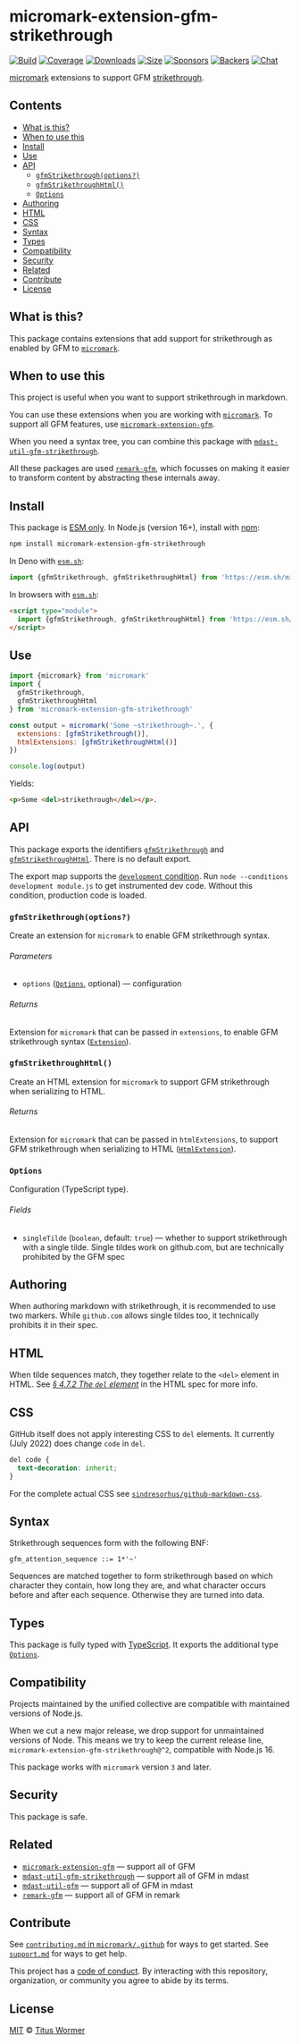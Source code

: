 # micromark-extension-gfm-strikethrough

[![Build][build-badge]][build]
[![Coverage][coverage-badge]][coverage]
[![Downloads][downloads-badge]][downloads]
[![Size][size-badge]][size]
[![Sponsors][sponsors-badge]][collective]
[![Backers][backers-badge]][collective]
[![Chat][chat-badge]][chat]

[micromark][] extensions to support GFM [strikethrough][].

## Contents

*   [What is this?](#what-is-this)
*   [When to use this](#when-to-use-this)
*   [Install](#install)
*   [Use](#use)
*   [API](#api)
    *   [`gfmStrikethrough(options?)`](#gfmstrikethroughoptions)
    *   [`gfmStrikethroughHtml()`](#gfmstrikethroughhtml)
    *   [`Options`](#options)
*   [Authoring](#authoring)
*   [HTML](#html)
*   [CSS](#css)
*   [Syntax](#syntax)
*   [Types](#types)
*   [Compatibility](#compatibility)
*   [Security](#security)
*   [Related](#related)
*   [Contribute](#contribute)
*   [License](#license)

## What is this?

This package contains extensions that add support for strikethrough as enabled
by GFM to [`micromark`][micromark].

## When to use this

This project is useful when you want to support strikethrough in markdown.

You can use these extensions when you are working with [`micromark`][micromark].
To support all GFM features, use
[`micromark-extension-gfm`][micromark-extension-gfm].

When you need a syntax tree, you can combine this package with
[`mdast-util-gfm-strikethrough`][mdast-util-gfm-strikethrough].

All these packages are used [`remark-gfm`][remark-gfm], which focusses on making
it easier to transform content by abstracting these internals away.

## Install

This package is [ESM only][esm].
In Node.js (version 16+), install with [npm][]:

```sh
npm install micromark-extension-gfm-strikethrough
```

In Deno with [`esm.sh`][esmsh]:

```js
import {gfmStrikethrough, gfmStrikethroughHtml} from 'https://esm.sh/micromark-extension-gfm-strikethrough@1'
```

In browsers with [`esm.sh`][esmsh]:

```html
<script type="module">
  import {gfmStrikethrough, gfmStrikethroughHtml} from 'https://esm.sh/micromark-extension-gfm-strikethrough@1?bundle'
</script>
```

## Use

```js
import {micromark} from 'micromark'
import {
  gfmStrikethrough,
  gfmStrikethroughHtml
} from 'micromark-extension-gfm-strikethrough'

const output = micromark('Some ~strikethrough~.', {
  extensions: [gfmStrikethrough()],
  htmlExtensions: [gfmStrikethroughHtml()]
})

console.log(output)
```

Yields:

```html
<p>Some <del>strikethrough</del></p>.
```

## API

This package exports the identifiers
[`gfmStrikethrough`][api-gfm-strikethrough] and
[`gfmStrikethroughHtml`][api-gfm-strikethrough-html].
There is no default export.

The export map supports the [`development` condition][development].
Run `node --conditions development module.js` to get instrumented dev code.
Without this condition, production code is loaded.

### `gfmStrikethrough(options?)`

Create an extension for `micromark` to enable GFM strikethrough syntax.

###### Parameters

*   `options` ([`Options`][api-options], optional)
    — configuration

###### Returns

Extension for `micromark` that can be passed in `extensions`, to
enable GFM strikethrough syntax ([`Extension`][micromark-extension]).

### `gfmStrikethroughHtml()`

Create an HTML extension for `micromark` to support GFM strikethrough when
serializing to HTML.

###### Returns

Extension for `micromark` that can be passed in `htmlExtensions`, to support
GFM strikethrough when serializing to HTML
([`HtmlExtension`][micromark-html-extension]).

### `Options`

Configuration (TypeScript type).

###### Fields

*   `singleTilde` (`boolean`, default: `true`)
    — whether to support strikethrough with a single tilde.
    Single tildes work on github.com, but are technically prohibited by the GFM
    spec

## Authoring

When authoring markdown with strikethrough, it is recommended to use two
markers.
While `github.com` allows single tildes too, it technically prohibits it in
their spec.

## HTML

When tilde sequences match, they together relate to the `<del>` element in
HTML.
See [*§ 4.7.2 The `del` element*][html-del] in the HTML spec for more info.

## CSS

GitHub itself does not apply interesting CSS to `del` elements.
It currently (July 2022) does change `code` in `del`.

```css
del code {
  text-decoration: inherit;
}
```

For the complete actual CSS see
[`sindresorhus/github-markdown-css`][github-markdown-css].

## Syntax

Strikethrough sequences form with the following BNF:

```bnf
gfm_attention_sequence ::= 1*'~'
```

Sequences are matched together to form strikethrough based on which character
they contain, how long they are, and what character occurs before and after
each sequence.
Otherwise they are turned into data.

## Types

This package is fully typed with [TypeScript][].
It exports the additional type [`Options`][api-options].

## Compatibility

Projects maintained by the unified collective are compatible with maintained
versions of Node.js.

When we cut a new major release, we drop support for unmaintained versions of
Node.
This means we try to keep the current release line,
`micromark-extension-gfm-strikethrough@^2`, compatible with Node.js 16.

This package works with `micromark` version `3` and later.

## Security

This package is safe.

## Related

*   [`micromark-extension-gfm`][micromark-extension-gfm]
    — support all of GFM
*   [`mdast-util-gfm-strikethrough`][mdast-util-gfm-strikethrough]
    — support all of GFM in mdast
*   [`mdast-util-gfm`][mdast-util-gfm]
    — support all of GFM in mdast
*   [`remark-gfm`][remark-gfm]
    — support all of GFM in remark

## Contribute

See [`contributing.md` in `micromark/.github`][contributing] for ways to get
started.
See [`support.md`][support] for ways to get help.

This project has a [code of conduct][coc].
By interacting with this repository, organization, or community you agree to
abide by its terms.

## License

[MIT][license] © [Titus Wormer][author]

<!-- Definitions -->

[build-badge]: https://github.com/micromark/micromark-extension-gfm-strikethrough/workflows/main/badge.svg

[build]: https://github.com/micromark/micromark-extension-gfm-strikethrough/actions

[coverage-badge]: https://img.shields.io/codecov/c/github/micromark/micromark-extension-gfm-strikethrough.svg

[coverage]: https://codecov.io/github/micromark/micromark-extension-gfm-strikethrough

[downloads-badge]: https://img.shields.io/npm/dm/micromark-extension-gfm-strikethrough.svg

[downloads]: https://www.npmjs.com/package/micromark-extension-gfm-strikethrough

[size-badge]: https://img.shields.io/badge/dynamic/json?label=minzipped%20size&query=$.size.compressedSize&url=https://deno.bundlejs.com/?q=micromark-extension-gfm-strikethrough

[size]: https://bundlejs.com/?q=micromark-extension-gfm-strikethrough

[sponsors-badge]: https://opencollective.com/unified/sponsors/badge.svg

[backers-badge]: https://opencollective.com/unified/backers/badge.svg

[collective]: https://opencollective.com/unified

[chat-badge]: https://img.shields.io/badge/chat-discussions-success.svg

[chat]: https://github.com/micromark/micromark/discussions

[npm]: https://docs.npmjs.com/cli/install

[esmsh]: https://esm.sh

[license]: license

[author]: https://wooorm.com

[contributing]: https://github.com/micromark/.github/blob/main/contributing.md

[support]: https://github.com/micromark/.github/blob/main/support.md

[coc]: https://github.com/micromark/.github/blob/main/code-of-conduct.md

[esm]: https://gist.github.com/sindresorhus/a39789f98801d908bbc7ff3ecc99d99c

[typescript]: https://www.typescriptlang.org

[development]: https://nodejs.org/api/packages.html#packages_resolving_user_conditions

[micromark]: https://github.com/micromark/micromark

[micromark-html-extension]: https://github.com/micromark/micromark#htmlextension

[micromark-extension]: https://github.com/micromark/micromark#syntaxextension

[micromark-extension-gfm]: https://github.com/micromark/micromark-extension-gfm

[mdast-util-gfm-strikethrough]: https://github.com/syntax-tree/mdast-util-gfm-strikethrough

[mdast-util-gfm]: https://github.com/syntax-tree/mdast-util-gfm

[remark-gfm]: https://github.com/remarkjs/remark-gfm

[strikethrough]: https://github.github.com/gfm/#strikethrough-extension-

[github-markdown-css]: https://github.com/sindresorhus/github-markdown-css

[html-del]: https://html.spec.whatwg.org/multipage/edits.html#the-del-element

[api-gfm-strikethrough]: #gfmstrikethroughoptions

[api-gfm-strikethrough-html]: #gfmstrikethroughhtml

[api-options]: #options
